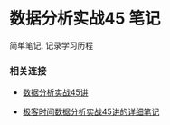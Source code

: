 # 数据分析实战45 笔记



简单笔记, 记录学习历程





### 相关连接



- [数据分析实战45讲](https://time.geekbang.org/column/intro/147?utm_term=zeusP6A2R&utm_source=website&utm_medium=infoq)

- [极客时间数据分析实战45讲的详细笔记](https://github.com/xiaomiwujiecao/DataAnalysisInAction)